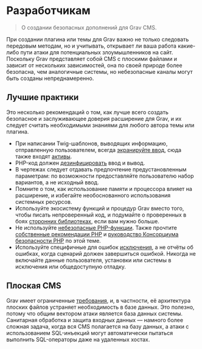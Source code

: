 # Разработчикам

> О создании безопасных дополнений для Grav CMS.

При создании плагина или темы для Grav важно не только следовать передовым методам, но и учитывать, открывает ли ваша работа какие-либо пути атаки для потенциальных злоумышленников на сайт. Поскольку Grav представляет собой CMS с плоскими файлами и зависит от нескольких зависимостей, она по своей природе более безопасна, чем аналогичные системы, но небезопасные каналы могут быть созданы непреднамеренно.

## Лучшие практики

Это несколько рекомендаций о том, как лучше всего создать безопасное и заслуживающее доверия расширение для Grav, и их следует считать необходимыми знаниями для любого автора темы или плагина.

- При написании Twig-шаблонов, выводящих информацию, отправленную пользователем, всегда [экранируйте ввод](https://twig.sensiolabs.org/doc/2.x/filters/escape.html), сюда также входят [активы](https://twig.sensiolabs.org/doc/2.x/filters/raw.html).
- PHP-код должен [дезинфицировать](https://php.net/manual/en/filter.filters.sanitize.php) ввод и вывод.
- В чертежах следует отдавать предпочтение предустановленным параметрам: по возможности предоставляйте пользователю набор вариантов, а не исходный ввод.
- Помните о том, как использование памяти и процессора влияет на расширение, и избегайте необоснованного использования системных ресурсов.
- Используйте экосистему функций и процедур Grav вместо того, чтобы писать непроверенный код, и подумайте о проверенных в боях [сторонних библиотеках](https://packagist.org/), если вам нужно больше.
- Не используйте [небезопасные PHP-функции](https://www.owasp.org/index.php/PHP_Security_Cheat_Sheet#Other_Injection_Cheat_Sheet). Также прочтите [собственные рекомендации PHP](https://php.net/manual/en/security.php) и [руководство Консорциума безопасности PHP](http://phpsec.org/projects/guide/) по этой теме.
- Используйте специфичные для ошибок [исключения](https://php.net/manual/en/language.exceptions.php), а не отчёты об ошибках, когда сценарий должен завершиться ошибкой. Никогда не включайте данные пользователя, установки или системы в исключения или общедоступную отладку.

## Плоская CMS

Grav имеет ограниченные [требования](/01.basics/02.requirements), и, в частности, её архитектура плоских файлов устраняет необходимость в базе данных. Это полезно, потому что общим вектором атаки является база данных системы. Санитарная обработка и защита входных данных — намного более сложная задача, когда вся CMS полагается на базу данных, а атаки с использованием SQL-инъекций могут автоматически пытаться выполнить SQL-операторы даже на удаленных хостах.
